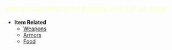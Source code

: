 <div style="font-size:120%;">
  <p><span style="color:rgb(255,255,180);">Here you can learn about anything we put in the game!</span></p>
</div>



- **Item Related**
    - [Weapons](weapon)
    - [Armors](armor)
    - [Food](food)
